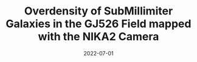 ---
title: "Overdensity of SubMillimiter Galaxies in the GJ526 Field mapped with the NIKA2 Camera"
collection: publications
permalink: /publication/2022-07-01-Overdensity-of-SubMillimiter-Galaxies-in-the-GJ526-Field-mapped-with-the-NIKA2-Camera
date: 2022-07-01
venue: 'In the proceedings of mm Universe @ NIKA2 - Observing the mm Universe with the NIKA2 Camera'
citation: ' J. {Lestrade},  R. {Adam},  P. {Ade},  H. {Ajeddig},  P. {Andr{\&apos;e}},  E. {Artis},  H. {Aussel},  A. {Beelen},  A. {Beno{\^\i}t},  S. {Berta},  L. {Bing},  O. {Bourrion},  M. {Calvo},  A. {Catalano},  A. {Coulais},  M. {De Petris},  F. {D{\&apos;e}sert},  S. {Doyle},  E. {Driessen},  A. {Gomez},  J. {Goupy},  F. {K{\&apos;e}ruzor{\&apos;e}},  C. {Kramer},  B. {Ladjelate},  G. {Lagache},  S. {Leclercq},  J. {Mac{\&apos;\i}as-P{\&apos;e}rez},  A. {Maury},  P. {Mauskopf},  F. {Mayet},  A. {Monfardini},  M. {Mu{\~n}oz-Echeverr{\&apos;\i}a},  L. {Perotto},  G. {Pisano},  N. {Ponthieu},  V. {Rev{\&apos;e}ret},  A. {Rigby},  A. {Ritacco},  C. {Romero},  H. {Roussel},  F. {Ruppin},  K. {Schuster},  S. {Shu},  A. {Sievers},  C. {Tucker},  R. {Zylka}, &quot;Overdensity of SubMillimiter Galaxies in the GJ526 Field mapped with the NIKA2 Camera.&quot; In the proceedings of mm Universe @ NIKA2 - Observing the mm Universe with the NIKA2 Camera, 2022.'
---